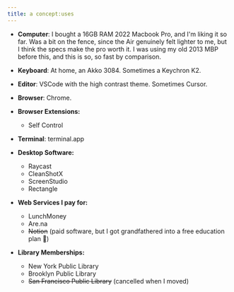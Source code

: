 ```yaml
---
title: a concept:uses
---
```


- **Computer**: I bought a 16GB RAM 2022 Macbook Pro, and I'm liking it so far. Was a bit on the fence, since the Air genuinely felt lighter to me, but I think the specs make the pro worth it. I was using my old 2013 MBP before this, and this is so, so fast by comparison. 

- **Keyboard**: At home, an Akko 3084. Sometimes a Keychron K2.  

- **Editor**: VSCode with the high contrast theme. Sometimes Cursor. 

- **Browser**: Chrome. 

- **Browser Extensions:**
    - Self Control 

- **Terminal**: terminal.app 

- **Desktop Software:** 
    - Raycast 
    - CleanShotX 
    - ScreenStudio 
    - Rectangle

- **Web Services I pay for:** 
    - LunchMoney 
    - Are.na
    - ~~Notion~~ (paid software, but I got grandfathered into a free education plan 🤫) 

- **Library Memberships:** 
    - New York Public Library
    - Brooklyn Public Library 
    - ~~San Francisco Public Library~~ (cancelled when I moved)
